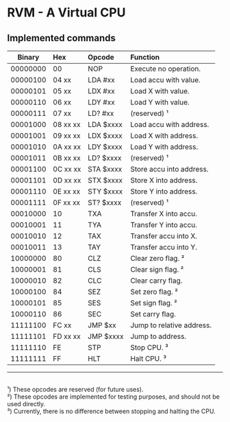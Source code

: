 # RVM - A **Virtual** CPU

## Implemented commands

| Binary | Hex | Opcode | Function |
|:-:|:-|:-|:-|
| 00000000 | 00 | NOP | Execute no operation. |
| 00000100 | 04 xx | LDA #xx | Load accu with value. |
| 00000101 | 05 xx | LDX #xx | Load X with value. |
| 00000110 | 06 xx | LDY #xx | Load Y with value. |
| 00000111 | 07 xx | LD? #xx | (reserved) ¹ |
| 00001000 | 08 xx xx | LDA $xxxx | Load accu with address. |
| 00001001 | 09 xx xx | LDX $xxxx | Load X with address. |
| 00001010 | 0A xx xx | LDY $xxxx | Load Y with address. |
| 00001011 | 0B xx xx | LD? $xxxx | (reserved) ¹ |
| 00001100 | 0C xx xx | STA $xxxx | Store accu into address. |
| 00001101 | 0D xx xx | STX $xxxx | Store X into address. |
| 00001110 | 0E xx xx | STY $xxxx | Store Y into address. |
| 00001111 | 0F xx xx | ST? $xxxx | (reserved) ¹ |
| 00010000 | 10 | TXA | Transfer X into accu. |
| 00010001 | 11 | TYA | Transfer Y into accu. |
| 00010010 | 12 | TAX | Transfer accu into X. |
| 00010011 | 13 | TAY | Transfer accu into Y. |
| 10000000 | 80 | CLZ | Clear zero flag. ² |
| 10000001 | 81 | CLS | Clear sign flag. ² |
| 10000010 | 82 | CLC | Clear carry flag. |
| 10000100 | 84 | SEZ | Set zero flag. ² |
| 10000101 | 85 | SES | Set sign flag. ² |
| 10000110 | 86 | SEC | Set carry flag. |
| 11111100 | FC xx | JMP $xx | Jump to relative address. |
| 11111101 | FD xx xx | JMP $xxxx | Jump to address. |
| 11111110 | FE | STP | Stop CPU. ³ |
| 11111111 | FF | HLT | Halt CPU. ³ |
----
\
¹) These opcodes are reserved (for future uses).
\
²) These opcodes are implemented for testing purposes,
and should not be used directly.
\
³) Currently,
there is no difference between stopping
and halting the CPU.
